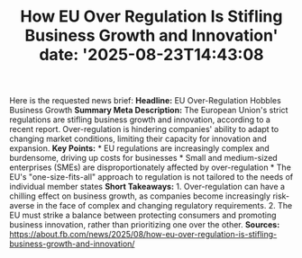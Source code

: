 ﻿---
title: "How EU Over Regulation Is Stifling Business Growth and Innovation'
date: '2025-08-23T14:43:08"
category: "Markets"
summary: ""
slug: "how eu over regulation is stifling business growth and innov"
source_urls:
  - "https://about.fb.com/news/2025/08/how-eu-over-regulation-is-stifling-business-growth-and-innovation/"
seo:
  title: "How EU Over Regulation Is Stifling Business Growth and Innovation | Hash n Hedge'
  description: '"
  keywords: ["news", "markets", "brief"]
---
Here is the requested news brief:  **Headline:** EU Over-Regulation Hobbles Business Growth  **Summary Meta Description:** The European Union's strict regulations are stifling business growth and innovation, according to a recent report. Over-regulation is hindering companies' ability to adapt to changing market conditions, limiting their capacity for innovation and expansion.  **Key Points:**  * EU regulations are increasingly complex and burdensome, driving up costs for businesses * Small and medium-sized enterprises (SMEs) are disproportionately affected by over-regulation * The EU's "one-size-fits-all" approach to regulation is not tailored to the needs of individual member states  **Short Takeaways:**  1. Over-regulation can have a chilling effect on business growth, as companies become increasingly risk-averse in the face of complex and changing regulatory requirements. 2. The EU must strike a balance between protecting consumers and promoting business innovation, rather than prioritizing one over the other.  **Sources:** https://about.fb.com/news/2025/08/how-eu-over-regulation-is-stifling-business-growth-and-innovation/ 
